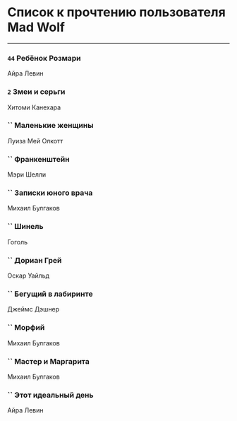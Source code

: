 # Список к прочтению пользователя Mad Wolf
---

### `44` Ребёнок Розмари
Айра Левин

### `2` Змеи и серьги
Хитоми Канехара

### `` Маленькие женщины
Луиза Мей Олкотт

### `` Франкенштейн
Мэри Шелли

### `` Записки юного врача
Михаил Булгаков

### `` Шинель
Гоголь

### `` Дориан Грей
Оскар Уайльд

### `` Бегущий в лабиринте
Джеймс Дэшнер

### `` Морфий
Михаил Булгаков

### `` Мастер и Маргарита
Михаил Булгаков

### `` Этот идеальный день
Айра Левин

